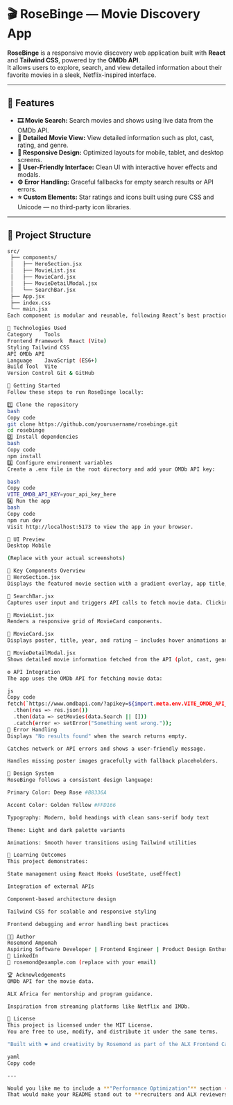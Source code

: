 # 🎬 RoseBinge — Movie Discovery App

**RoseBinge** is a responsive movie discovery web application built with **React** and **Tailwind CSS**, powered by the **OMDb API**.  
It allows users to explore, search, and view detailed information about their favorite movies in a sleek, Netflix-inspired interface.

---

## 🌟 Features

- **🎞️ Movie Search:** Search movies and shows using live data from the OMDb API.
- **🧾 Detailed Movie View:** View detailed information such as plot, cast, rating, and genre.
- **📱 Responsive Design:** Optimized layouts for mobile, tablet, and desktop screens.
- **💬 User-Friendly Interface:** Clean UI with interactive hover effects and modals.
- **⚙️ Error Handling:** Graceful fallbacks for empty search results or API errors.
- **⭐ Custom Elements:** Star ratings and icons built using pure CSS and Unicode — no third-party icon libraries.

---

## 🧩 Project Structure

```bash
src/
 ├── components/
 │   ├── HeroSection.jsx
 │   ├── MovieList.jsx
 │   ├── MovieCard.jsx
 │   ├── MovieDetailModal.jsx
 │   └── SearchBar.jsx
 ├── App.jsx
 ├── index.css
 └── main.jsx
Each component is modular and reusable, following React’s best practices for maintainable frontend architecture.

🧠 Technologies Used
Category	Tools
Frontend Framework	React (Vite)
Styling	Tailwind CSS
API	OMDb API
Language	JavaScript (ES6+)
Build Tool	Vite
Version Control	Git & GitHub

🚀 Getting Started
Follow these steps to run RoseBinge locally:

1️⃣ Clone the repository
bash
Copy code
git clone https://github.com/yourusername/rosebinge.git
cd rosebinge
2️⃣ Install dependencies
bash
Copy code
npm install
3️⃣ Configure environment variables
Create a .env file in the root directory and add your OMDb API key:

bash
Copy code
VITE_OMDB_API_KEY=your_api_key_here
4️⃣ Run the app
bash
Copy code
npm run dev
Visit http://localhost:5173 to view the app in your browser.

📱 UI Preview
Desktop	Mobile

(Replace with your actual screenshots)

🧩 Key Components Overview
🔹 HeroSection.jsx
Displays the featured movie section with a gradient overlay, app title, and quick actions (Play, Watchlist, Info).

🔹 SearchBar.jsx
Captures user input and triggers API calls to fetch movie data. Clicking activates the search page immediately.

🔹 MovieList.jsx
Renders a responsive grid of MovieCard components.

🔹 MovieCard.jsx
Displays poster, title, year, and rating — includes hover animations and a modal trigger.

🔹 MovieDetailModal.jsx
Shows detailed movie information fetched from the API (plot, cast, genre, rating).

⚙️ API Integration
The app uses the OMDb API for fetching movie data:

js
Copy code
fetch(`https://www.omdbapi.com/?apikey=${import.meta.env.VITE_OMDB_API_KEY}&s=${searchQuery}`)
  .then(res => res.json())
  .then(data => setMovies(data.Search || []))
  .catch(error => setError("Something went wrong."));
🧪 Error Handling
Displays "No results found" when the search returns empty.

Catches network or API errors and shows a user-friendly message.

Handles missing poster images gracefully with fallback placeholders.

🎨 Design System
RoseBinge follows a consistent design language:

Primary Color: Deep Rose #B8336A

Accent Color: Golden Yellow #FFD166

Typography: Modern, bold headings with clean sans-serif body text

Theme: Light and dark palette variants

Animations: Smooth hover transitions using Tailwind utilities

🧠 Learning Outcomes
This project demonstrates:

State management using React Hooks (useState, useEffect)

Integration of external APIs

Component-based architecture design

Tailwind CSS for scalable and responsive styling

Frontend debugging and error handling best practices

🧑‍💻 Author
Rosemond Ampomah
Aspiring Software Developer | Frontend Engineer | Product Design Enthusiast
🔗 LinkedIn
📧 rosemond@example.com (replace with your email)

🏆 Acknowledgements
OMDb API for the movie data.

ALX Africa for mentorship and program guidance.

Inspiration from streaming platforms like Netflix and IMDb.

📜 License
This project is licensed under the MIT License.
You are free to use, modify, and distribute it under the same terms.

"Built with ❤️ and creativity by Rosemond as part of the ALX Frontend Capstone Project."

yaml
Copy code

---

Would you like me to include a **"Performance Optimization"** section (explaining lazy loading, image optimization, and clean state updates)?
That would make your README stand out to **recruiters and ALX reviewers** alike.
```
